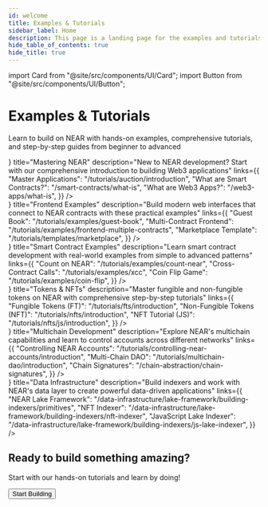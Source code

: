 ```yaml
---
id: welcome
title: Examples & Tutorials
sidebar_label: Home
description: This page is a landing page for the examples and tutorials section of the NEAR documentation. It provides an overview of the available resources to help developers learn how to build on the NEAR platform, from beginner to advanced levels.
hide_table_of_contents: true
hide_title: true
---
```


import Card from "@site/src/components/UI/Card";
import Button from "@site/src/components/UI/Button";

<div className="landing">

<div className="landing-intro">
  <h1>Examples & Tutorials</h1>
  <p className="landing-subtitle">
    Learn to build on NEAR with hands-on examples, comprehensive tutorials, and
    step-by-step guides from beginner to advanced
  </p>
  <div className="landing-underline"></div>
</div>
<div className="row">
  <div className="col col--4">
    <Card
      variant="icon"
      icon={<img src="/icons/near.svg" alt="Mastering NEAR" />}
      title="Mastering NEAR"
      description="New to NEAR development? Start with our comprehensive introduction to building Web3 applications"
      links={{
        "Master Applications": "/tutorials/auction/introduction",
        "What are Smart Contracts?": "/smart-contracts/what-is",
        "What are Web3 Apps?": "/web3-apps/what-is",
      }}
    />
  </div>
  <div className="col col--4">
    <Card
      variant="icon"
      icon={<img src="/icons/app.svg" alt="Frontend Examples" />}
      title="Frontend Examples"
      description="Build modern web interfaces that connect to NEAR contracts with these practical examples"
      links={{
        "Guest Book": "/tutorials/examples/guest-book",
        "Multi-Contract Frontend":
          "/tutorials/examples/frontend-multiple-contracts",
        "Marketplace Template": "/tutorials/templates/marketplace",
      }}
    />
  </div>
  <div className="col col--4">
    <Card
      variant="icon"
      icon={<img src="/icons/contract.svg" alt="Smart Contract Examples" />}
      title="Smart Contract Examples"
      description="Learn smart contract development with real-world examples from simple to advanced patterns"
      links={{
        "Count on NEAR": "/tutorials/examples/count-near",
        "Cross-Contract Calls": "/tutorials/examples/xcc",
        "Coin Flip Game": "/tutorials/examples/coin-flip",
      }}
    />
  </div>
</div>
<div className="row">
  <div className="col col--4">
    <Card
      variant="icon"
      icon={<img src="/icons/token.svg" alt="Tokens & NFTs" />}
      title="Tokens & NFTs"
      description="Master fungible and non-fungible tokens on NEAR with comprehensive step-by-step tutorials"
      links={{
        "Fungible Tokens (FT)": "/tutorials/fts/introduction",
        "Non-Fungible Tokens (NFT)": "/tutorials/nfts/introduction",
        "NFT Tutorial (JS)": "/tutorials/nfts/js/introduction",
      }}
    />
  </div>
  <div className="col col--4">
    <Card
      variant="icon"
      icon={<img src="/icons/multichain.svg" alt="Multichain Development" />}
      title="Multichain Development"
      description="Explore NEAR's multichain capabilities and learn to control accounts across different networks"
      links={{
        "Controlling NEAR Accounts":
          "/tutorials/controlling-near-accounts/introduction",
        "Multi-Chain DAO": "/tutorials/multichain-dao/introduction",
        "Chain Signatures": "/chain-abstraction/chain-signatures",
      }}
    />
  </div>
  <div className="col col--4">
    <Card
      variant="icon"
      icon={<img src="/icons/database.svg" alt="Data Infrastructure" />}
      title="Data Infrastructure"
      description="Build indexers and work with NEAR's data layer to create powerful data-driven applications"
      links={{
        "NEAR Lake Framework":
          "/data-infrastructure/lake-framework/building-indexers/primitives",
        "NFT Indexer":
          "/data-infrastructure/lake-framework/building-indexers/nft-indexer",
        "JavaScript Lake Indexer":
          "/data-infrastructure/lake-framework/building-indexers/js-lake-indexer",
      }}
    />
  </div>
</div>
<div className="landing-footer">
  <h2>Ready to build something amazing?</h2>
  <p>Start with our hands-on tutorials and learn by doing!</p>
  <div className="landing-cta">
    <Button
      href="/tutorials/auction/introduction"
      variant="primary"
      size="large"
    >
      Start Building
    </Button>
  </div>
</div>

</div>
